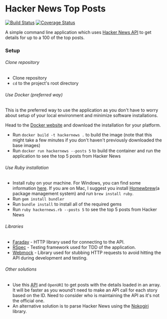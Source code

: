 # Hacker News Top Posts

[![Build Status](https://travis-ci.org/emmpak/hackernews.svg?branch=master)](https://travis-ci.com/emmpak/hackernews)
[![Coverage Status](https://coveralls.io/repos/github/emmpak/hackernews/badge.svg?branch=master)](https://coveralls.io/github/emmpak/hackernews?branch=master)

A simple command line application which uses [Hacker News API](https://github.com/HackerNews/API) to get details for up to a 100 of the top posts.

### Setup

###### Clone repository

* Clone repository
* `cd` to the project's root directory

###### Use Docker (preferred way)

This is the preferred way to use the application as you don't have to worry about setup of your local environment and minimize software installations. 

Head to the [Docker website](https://docs.docker.com/install/#supported-platforms) and download the installation for your platform.

* Run `docker build -t hackernews .` to build the image (note that this might take a few minutes if you don't haven't previously downloaded the base images)
* Run `docker run hackernews --posts 5` to build the container and run the application to see the top 5 posts from Hacker News

 
###### Use Ruby installation

* Install ruby on your machine. For Windows, you can find some information [here](https://rubyinstaller.org/). If you are on Mac, I suggest you install [Homewbrew](https://brew.sh/)(a package management system) and run `brew install ruby`.
* Run `gem install bundler`
* Run `bundle install` to install all of the required gems
* Run `ruby hackernews.rb --posts 5` to see the top 5 posts from Hacker News


###### Libraries

* [Faraday](https://github.com/lostisland/faraday) - HTTP library used for connecting to the API. 
* [RSpec](https://github.com/rspec/rspec) - Testing framework used for TDD of the application.
* [Webmock](https://github.com/bblimke/webmock) - Library used for stubbing HTTP requests to avoid hitting the API during development and testing.


###### Other solutions 

* Use this [API](https://hn.algolia.com/api) and `OpenURI` to get posts with the details loaded in an array. It will be faster as you wound't need to make an API call for each story based on the ID. Need to consider who is maintaining the API as it's not the official one.
* An alternative solution is to parse Hacker News using the [Nokogiri](https://github.com/sparklemotion/nokogiri) library. 




